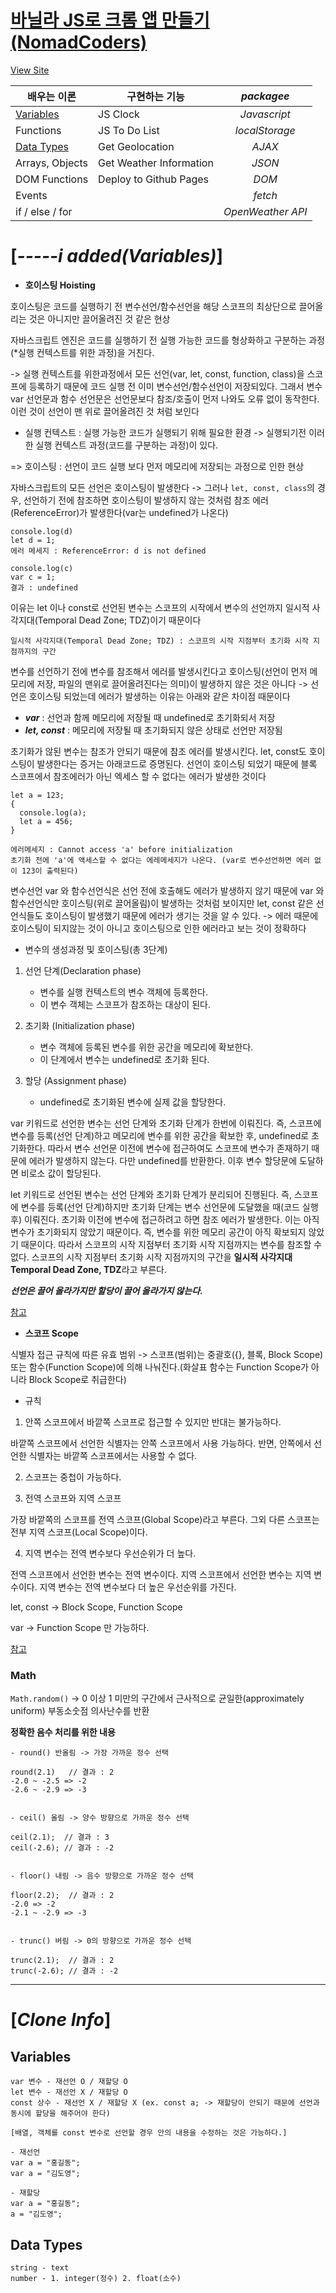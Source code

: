# [바닐라 JS로 크롬 앱 만들기 (NomadCoders)](https://nomadcoders.co/javascript-for-beginners)

[View Site](https://euijunh.github.io/momentum)


|배우는 이론|구현하는 기능|___packagee___|
|---|--------------|:----------:|
|[Variables](#variables)|JS Clock|*Javascript*|
|Functions|JS To Do List|*localStorage*|
|[Data Types](#data-types)|Get Geolocation|*AJAX*|
|Arrays, Objects|Get Weather Information|*JSON*|
|DOM Functions|Deploy to Github Pages|*DOM*|
|Events||*fetch*|
|if / else / for||*OpenWeather API*|



# [*-----i added(Variables)*]

- **호이스팅 Hoisting**

호이스팅은 코드를 실행하기 전 변수선언/함수선언을 해당 스코프의 최상단으로 끌어올리는 것은 아니지만 끌어올려진 것 같은 현상

자바스크립트 엔진은 코드를 실행하기 전 실행 가능한 코드를 형상화하고 구분하는 과정(*실행 컨텍스트를 위한 과정)을 거친다.

-> 실행 컨텍스트를 위한과정에서 모든 선언(var, let, const, function, class)을 스코프에 등록하기 때문에 코드 실행 전 이미 변수선언/함수선언이 저장되있다. 그래서 변수 var 선언문과 함수 선언문은 선언문보다 참조/호출이 먼저 나와도 오류 없이 동작한다. 이런 것이 선언이 맨 위로 끌어올려진 것 처럼 보인다

* 실행 컨텍스트 : 실행 가능한 코드가 실행되기 위해 필요한 환경 -> 실행되기전 이러한 실행 컨텍스트 과정(코드를 구분하는 과정)이 있다.

=> 호이스팅 : 선언이 코드 실행 보다 먼저 메모리에 저장되는 과정으로 인한 현상






자바스크립트의 모든 선언은 호이스팅이 발생한다 -> 그러나 `let, const, class`의 경우, 선언하기 전에 참조하면 호이스팅이 발생하지 않는 것처럼 참조 에러(ReferenceError)가 발생한다(var는 undefined가 나온다)

```
console.log(d)
let d = 1;
에러 메세지 : ReferenceError: d is not defined

console.log(c)
var c = 1;
결과 : undefined
```

이유는 let 이나 const로 선언된 변수는 스코프의 시작에서 변수의 선언까지 일시적 사각지대(Temporal Dead Zone; TDZ)이기 때문이다
```
일시적 사각지대(Temporal Dead Zone; TDZ) : 스코프의 시작 지점부터 초기화 시작 지점까지의 구간

```

변수를 선언하기 전에 변수를 참조해서 에러를 발생시킨다고 호이스팅(선언이 먼저 메모리에 저장, 파일의 맨위로 끌어올려진다는 의미)이 발생하지 않은 것은 아니다 -> 선언은 호이스팅 되었는데 에러가 발생하는 이유는 아래와 같은 차이점 때문이다

- ***var*** : 선언과 함께 메모리에 저장될 때 undefined로 초기화되서 저장
- ***let, const*** : 메모리에 저장될 때 초기화되지 않은 상태로 선언만 저장됨

초기화가 않된 변수는 참조가 안되기 때문에 참조 에러를 발생시킨다. let, const도 호이스팅이 발생한다는 증거는 아래코드로 증명된다.
선언이 호이스팅 되었기 때문에 블록 스코프에서 참조에러가 아닌 엑세스 할 수 없다는 에러가 발생한 것이다

```
let a = 123;
{
  console.log(a);
  let a = 456;
}

에러메세지 : Cannot access 'a' before initialization
초기화 전에 'a'에 액세스할 수 없다는 에레메세지가 나온다. (var로 변수선언하면 에러 없이 123이 출력된다)
```

변수선언 var 와 함수선언식은 선언 전에 호출해도 에러가 발생하지 않기 때문에 var 와 함수선언식만 호이스팅(위로 끌어올림)이 발생하는 것처럼 보이지만 let, const 같은 선언식들도 호이스팅이 발생했기 때문에 에러가 생기는 것을 알 수 있다.
-> 에러 때문에 호이스팅이 되지않는 것이 아니고 호이스팅으로 인한 에러라고 보는 것이 정확하다


- 변수의 생성과정 및 호이스팅(총 3단계)

1. 선언 단계(Declaration phase)
    - 변수를 실행 컨텍스트의 변수 객체에 등록한다.
    - 이 변수 객체는 스코프가 참조하는 대상이 된다.

2. 초기화 (Initialization phase)
    - 변수 객체에 등록된 변수를 위한 공간을 메모리에 확보한다.
    - 이 단계에서 변수는 undefined로 초기화 된다.

3. 할당 (Assignment phase)
    - undefined로 초기화된 변수에 실제 값을 할당한다.


var 키워드로 선언한 변수는 선언 단계와 초기화 단계가 한번에 이뤄진다. 즉, 스코프에 변수를 등록(선언 단계)하고 메모리에 변수를 위한 공간을 확보한 후, undefined로 초기화한다. 따라서 변수 선언문 이전에 변수에 접근하여도 스코프에 변수가 존재하기 때문에 에러가 발생하지 않는다. 다만 undefined를 반환한다. 이후 변수 할당문에 도달하면 비로소 값이 할당된다.

let 키워드로 선언된 변수는 선언 단계와 초기화 단계가 분리되어 진행된다. 즉, 스코프에 변수를 등록(선언 단계)하지만 초기화 단계는 변수 선언문에 도달했을 때(코드 실행 후) 이뤄진다. 초기화 이전에 변수에 접근하려고 하면 참조 에러가 발생한다. 이는 아직 변수가 초기화되지 않았기 때문이다. 즉, 변수를 위한 메모리 공간이 아직 확보되지 않았기 때문이다. 따라서 스코프의 시작 지점부터 초기화 시작 지점까지는 변수를 참조할 수 없다. 스코프의 시작 지점부터 초기화 시작 지점까지의 구간을 **일시적 사각지대 Temporal Dead Zone, TDZ**라고 부른다.




***선언은 끌어 올라가지만 할당이 끌어 올라가지 않는다.***

[참고](https://hanamon.kr/javascript-%ED%98%B8%EC%9D%B4%EC%8A%A4%ED%8C%85%EC%9D%B4%EB%9E%80-hoisting/)

- **스코프 Scope**

식별자 접근 규칙에 따른 유효 범위 -> 스코프(범위)는 중괄호({}, 블록, Block Scope) 또는 함수(Function Scope)에 의해 나눠진다.(화살표 함수는 Function Scope가 아니라 Block Scope로 취급한다)

- 규칙

1. 안쪽 스코프에서 바깥쪽 스코프로 접근할 수 있지만 반대는 불가능하다.

바깥쪽 스코프에서 선언한 식별자는 안쪽 스코프에서 사용 가능하다.
반면, 안쪽에서 선언한 식별자는 바깥쪽 스코프에서는 사용할 수 없다.

2. 스코프는 중첩이 가능하다.

3. 전역 스코프와 지역 스코프

가장 바깥쪽의 스코프를 전역 스코프(Global Scope)라고 부른다. 그외 다른 스코프는 전부 지역 스코프(Local Scope)이다.

4. 지역 변수는 전역 변수보다 우선순위가 더 높다.

전역 스코프에서 선언한 변수는 전역 변수이다.
지역 스코프에서 선언한 변수는 지역 변수이다.
지역 변수는 전역 변수보다 더 높은 우선순위를 가진다.


let, const -> Block Scope, Function Scope

var -> Function Scope 만 가능하다.





[참고](https://hanamon.kr/javascript-%EC%8A%A4%EC%BD%94%ED%94%84%EC%99%80-%EB%B3%80%EC%88%98%EC%84%A0%EC%96%B8%ED%82%A4%EC%9B%8C%EB%93%9C-%EC%B0%A8%EC%9D%B4%EC%A0%90/)




### Math

`Math.random()` -> 0 이상 1 미만의 구간에서 근사적으로 균일한(approximately uniform) 부동소숫점 의사난수를 반환

**정확한 음수 처리를 위한 내용**

```
- round() 반올림 -> 가장 가까운 정수 선택

round(2.1)   // 결과 : 2
-2.0 ~ -2.5 => -2
-2.6 ~ -2.9 => -3
 

- ceil() 올림 -> 양수 방향으로 가까운 정수 선택

ceil(2.1);  // 결과 : 3
ceil(-2.6); // 결과 : -2
 

- floor() 내림 -> 음수 방향으로 가까운 정수 선택

floor(2.2);  // 결과 : 2
-2.0 => -2
-2.1 ~ -2.9 => -3
 

- trunc() 버림 -> 0의 방향으로 가까운 정수 선택

trunc(2.1);  // 결과 : 2
trunc(-2.6); // 결과 : -2
```


---

# [*Clone Info*]

## Variables
```
var 변수 - 재선언 O / 재할당 O
let 변수 - 재선언 X / 재할당 O
const 상수 - 재선언 X / 재할당 X (ex. const a; -> 재할당이 안되기 때문에 선언과 동시에 할당을 해주어야 한다)

[배열, 객체를 const 변수로 선언할 경우 안의 내용을 수정하는 것은 가능하다.]

- 재선언
var a = "홍길동";
var a = "김도영";

- 재할당
var a = "홍길동";
a = "김도영";
```



## Data Types
```
string - text
number - 1. integer(정수) 2. float(소수)
```
